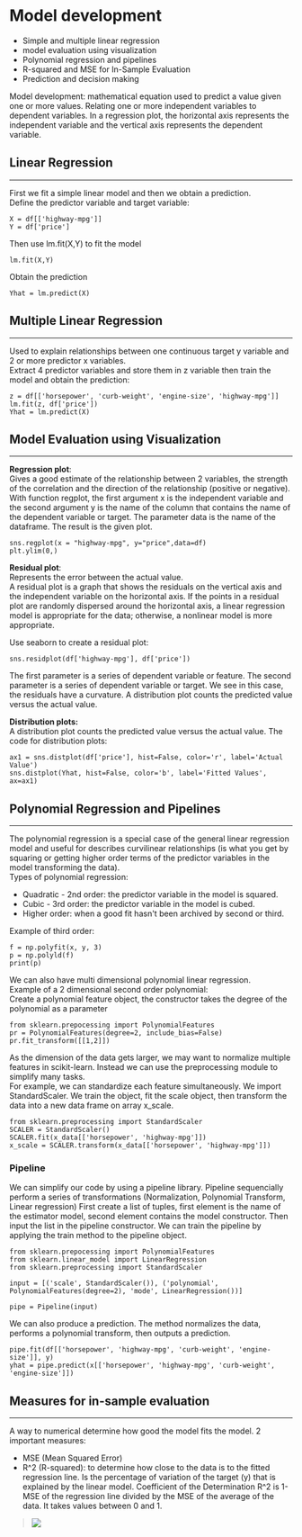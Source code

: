 # Model development

- Simple and multiple linear regression
- model evaluation using visualization
- Polynomial regression and pipelines
- R-squared and MSE for In-Sample Evaluation
- Prediction and decision making
  
Model development: mathematical equation used to predict a value given one or more values. Relating one or more independent variables to dependent variables.
In a regression plot, the horizontal axis represents the independent variable and the vertical axis represents the dependent variable.


## Linear Regression
-----
First we fit a simple linear model and then we obtain a prediction.  
Define the predictor variable and target variable:  
```
X = df[['highway-mpg']]
Y = df['price']
```   
Then use lm.fit(X,Y) to fit the model  
```
lm.fit(X,Y)
```  
Obtain the prediction  
``` 
Yhat = lm.predict(X)
``` 


## Multiple Linear Regression
----
Used to explain relationships between one continuous target y variable and 2 or more predictor x variables.  
Extract 4 predictor variables and store them in z variable then train the model and obtain the prediction:
```
z = df[['horsepower', 'curb-weight', 'engine-size', 'highway-mpg']]
lm.fit(z, df['price'])
Yhat = lm.predict(X)
```


## Model Evaluation using Visualization
---

**Regression plot**:  
Gives a good estimate of the relationship between 2 variables, the strength of the correlation and the direction of the relationship (positive or negative).  
With function regplot, the first argument x is the independent variable and the second argument y is the name of the column that contains the name of the dependent variable or target. The parameter data is the name of the dataframe. The result is the given plot.
```
sns.regplot(x = "highway-mpg", y="price",data=df)
plt.ylim(0,)
```  


**Residual plot**:  
Represents the error between the actual value.  
A residual plot is a graph that shows the residuals on the vertical axis and the independent variable on the horizontal axis. If the points in a residual plot are randomly dispersed around the horizontal axis, a linear regression model is appropriate for the data; otherwise, a nonlinear model is more appropriate.

Use seaborn to create a residual plot:
```
sns.residplot(df['highway-mpg'], df['price'])
```
The first parameter is a series of dependent variable or feature.
The second parameter is a series of dependent variable or target.
We see in this case, the residuals have a curvature.
A distribution plot counts the predicted value versus the actual value.


**Distribution plots:**  
A distribution plot counts the predicted value versus the actual value.
The code for distribution plots:
```
ax1 = sns.distplot(df['price'], hist=False, color='r', label='Actual Value')
sns.distplot(Yhat, hist=False, color='b', label='Fitted Values', ax=ax1)
```


## Polynomial Regression and Pipelines
----  
The polynomial regression is a special case of the general linear regression model and useful for describes curvilinear relationships (is what you get by squaring or getting higher order terms of the predictor variables in the model transforming the data).  
Types of polynomial regression:  
- Quadratic - 2nd order: the predictor variable in the model is squared.
- Cubic - 3rd order: the predictor variable in the model is cubed.
- Higher order: when a good fit hasn't been archived by second or third.

Example of third order:  
```
f = np.polyfit(x, y, 3)
p = np.polyld(f)
print(p)
```

We can also have multi dimensional polynomial linear regression.  
Example of a 2 dimensional second order polynomial:  
Create a polynomial feature object, the constructor takes the degree of the polynomial as a parameter
```
from sklearn.prepocessing import PolynomialFeatures
pr = PolynomialFeatures(degree=2, include_bias=False)
pr.fit_transform([[1,2]])
```

As the dimension of the data gets larger, we may want to normalize multiple features in scikit-learn. 
Instead we can use the preprocessing module to simplify many tasks.  
For example, we can standardize each feature simultaneously.
We import StandardScaler. We train the object, fit the scale object,
then transform the data into a new data frame on array x_scale.
```
from sklearn.preprocessing import StandardScaler
SCALER = StandardScaler()
SCALER.fit(x_data[['horsepower', 'highway-mpg']])
x_scale = SCALER.transform(x_data[['horsepower', 'highway-mpg']])
```


### Pipeline
We can simplify our code by using a pipeline library. Pipeline sequencially perform a series of transformations (Normalization, Polynomial Transform, Linear regression)
First create a list of tuples, first element is the name of the estimator model, second element contains the model constructor. Then input the list in the pipeline constructor. We can train the pipeline by applying the train method to the pipeline object.  

```
from sklearn.prepocessing import PolynomialFeatures
from sklearn.linear_model import LinearRegression
from sklearn.preprocessing import StandardScaler

input = [('scale', StandardScaler()), ('polynomial', PolynomialFeatures(degree=2), 'mode', LinearRegression())]

pipe = Pipeline(input)
```

We can also produce a prediction. The method normalizes the data, performs a polynomial transform, then outputs a prediction.
```
pipe.fit(df[['horsepower', 'highway-mpg', 'curb-weight', 'engine-size']], y)
yhat = pipe.predict(x[['horsepower', 'highway-mpg', 'curb-weight', 'engine-size']])
```

## Measures for in-sample evaluation
----  
A way to numerical determine how good the model fits the model.
2 important measures:
- MSE (Mean Squared Error)
- R^2 (R-squared): to determine how close to the data is to the fitted regression line. Is the percentage of variation of the target (y) that is explained by the linear model. Coefficient of the Determination R^2 is 1-MSE of the regression line divided by the MSE of the average of the data. It takes values between 0 and 1.

> ![](https://github.com/nereacal/python-data-science/blob/main/analyzing-data/images/Coefficient_of_determination_r2.jpeg)  
  